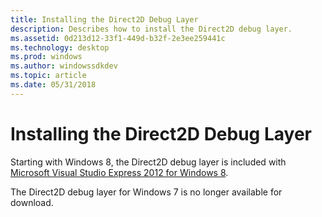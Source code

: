 ```yaml
---
title: Installing the Direct2D Debug Layer
description: Describes how to install the Direct2D debug layer.
ms.assetid: 0d213d12-33f1-449d-b32f-2e3ee259441c
ms.technology: desktop
ms.prod: windows
ms.author: windowssdkdev
ms.topic: article
ms.date: 05/31/2018
---
```


# Installing the Direct2D Debug Layer

Starting with Windows 8, the Direct2D debug layer is included with [Microsoft Visual Studio Express 2012 for Windows 8](http://go.microsoft.com/fwlink/?LinkId=251517).

The Direct2D debug layer for Windows 7 is no longer available for download.

 

 




